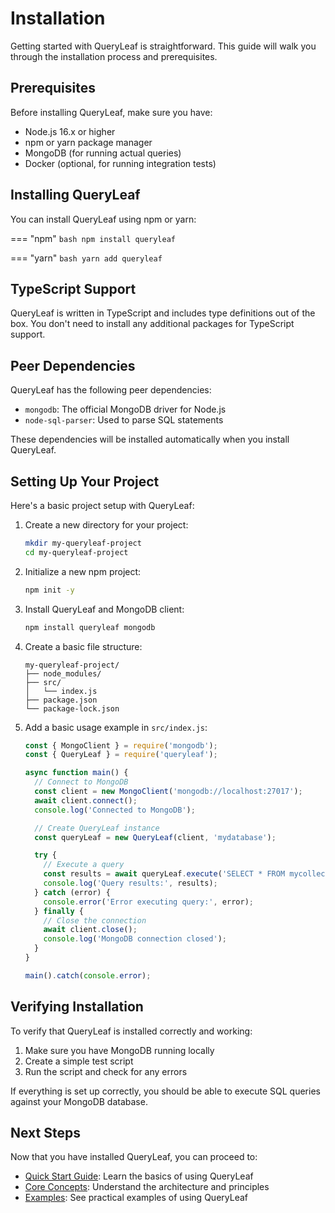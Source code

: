# Installation

Getting started with QueryLeaf is straightforward. This guide will walk you through the installation process and prerequisites.

## Prerequisites

Before installing QueryLeaf, make sure you have:

- Node.js 16.x or higher
- npm or yarn package manager
- MongoDB (for running actual queries)
- Docker (optional, for running integration tests)

## Installing QueryLeaf

You can install QueryLeaf using npm or yarn:

=== "npm"
    ```bash
    npm install queryleaf
    ```

=== "yarn"
    ```bash
    yarn add queryleaf
    ```

## TypeScript Support

QueryLeaf is written in TypeScript and includes type definitions out of the box. You don't need to install any additional packages for TypeScript support.

## Peer Dependencies

QueryLeaf has the following peer dependencies:

- `mongodb`: The official MongoDB driver for Node.js
- `node-sql-parser`: Used to parse SQL statements

These dependencies will be installed automatically when you install QueryLeaf.

## Setting Up Your Project

Here's a basic project setup with QueryLeaf:

1. Create a new directory for your project:
   ```bash
   mkdir my-queryleaf-project
   cd my-queryleaf-project
   ```

2. Initialize a new npm project:
   ```bash
   npm init -y
   ```

3. Install QueryLeaf and MongoDB client:
   ```bash
   npm install queryleaf mongodb
   ```

4. Create a basic file structure:
   ```
   my-queryleaf-project/
   ├── node_modules/
   ├── src/
   │   └── index.js
   ├── package.json
   └── package-lock.json
   ```

5. Add a basic usage example in `src/index.js`:
   ```javascript
   const { MongoClient } = require('mongodb');
   const { QueryLeaf } = require('queryleaf');

   async function main() {
     // Connect to MongoDB
     const client = new MongoClient('mongodb://localhost:27017');
     await client.connect();
     console.log('Connected to MongoDB');

     // Create QueryLeaf instance
     const queryLeaf = new QueryLeaf(client, 'mydatabase');

     try {
       // Execute a query
       const results = await queryLeaf.execute('SELECT * FROM mycollection LIMIT 10');
       console.log('Query results:', results);
     } catch (error) {
       console.error('Error executing query:', error);
     } finally {
       // Close the connection
       await client.close();
       console.log('MongoDB connection closed');
     }
   }

   main().catch(console.error);
   ```

## Verifying Installation

To verify that QueryLeaf is installed correctly and working:

1. Make sure you have MongoDB running locally
2. Create a simple test script
3. Run the script and check for any errors

If everything is set up correctly, you should be able to execute SQL queries against your MongoDB database.

## Next Steps

Now that you have installed QueryLeaf, you can proceed to:

- [Quick Start Guide](quickstart.md): Learn the basics of using QueryLeaf
- [Core Concepts](../usage/core-concepts.md): Understand the architecture and principles
- [Examples](../usage/examples.md): See practical examples of using QueryLeaf